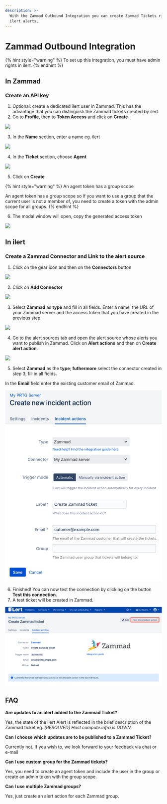 ```yaml
---
description: >-
  With the Zammad Outbound Integration you can create Zammad Tickets right from
  ilert alerts.
---
```


# Zammad Outbound Integration

{% hint style="warning" %}
To set up this integration, you must have admin rights in ilert.
{% endhint %}

## In Zammad <a href="#in-topdesk" id="in-topdesk"></a>

### Create an API key <a href="#create-api-user" id="create-api-user"></a>

1. Optional: create a dedicated ilert user in Zammad. This has the advantage that you can distinguish the Zammad tickets created by ilert.
2. Go to **Profile**, then to **Token Access** and click on **Create**

![](../../.gitbook/assets/Screenshot\_07\_02\_21\_\_13\_32.png)

3. In the **Name** section, enter a name eg. ilert

![](../../.gitbook/assets/Screenshot\_07\_02\_21\_\_13\_33.png)

4. In the **Ticket** section, choose **Agent**

![](../../.gitbook/assets/Screenshot\_07\_02\_21\_\_13\_34.png)

5. Click on **Create**

{% hint style="warning" %}
An agent token has a group scope

An agent token has a group scope so if you want to use a group that the current user is not a member of, you need to create a token with the admin scope for all groups.
{% endhint %}

6. The modal window will open, copy the generated access token

![](../../.gitbook/assets/Screenshot\_07\_02\_21\_\_13\_36.png)

## In ilert <a href="#in-ilert" id="in-ilert"></a>

### Create a Zammad Connector and Link to the alert source <a href="#create-alarm-source" id="create-alarm-source"></a>

1. Click on the gear icon and then on the **Connectors** button

![](<../../.gitbook/assets/go\_to\_connectors (4).png>)

2. Click on **Add Connector**

![](<../../.gitbook/assets/create\_connector\_button (2).png>)

3. Select **Zammad** as **type** and fill in all fields. Enter a name, the URL of your Zammad server and the access token that you have created in the previous step.

![](../../.gitbook/assets/Screenshot\_07\_02\_21\_\_13\_39.png)

4. Go to the alert sources tab and open the alert source whose alerts you want to publish in Zammad. Click on **Alert actions** and then on **Create alert action**.

![](<../../.gitbook/assets/new\_incident\_action (12) (9).png>)

5. Select **Zammad** as the **type**; **futhermore** select the connector created in step 3, fill in all fields.

In the **Email** field enter the existing customer email of Zammad.

![](<../../.gitbook/assets/iLert (74).png>)

6. Finished! You can now test the connection by clicking on the button **Test this connection**.
7. A test ticket will be created in Zammad.

![](<../../.gitbook/assets/iLert (75).png>)

## FAQ <a href="#faq" id="faq"></a>

**Are updates to an alert added to the Zammad Ticket?**

Yes, the state of the ilert Alert is reflected in the brief description of the Zammad ticket eg. _\[RESOLVED] Host compute.infra is DOWN._

**Can I choose which updates are to be published to a Zammad Ticket?**

Currently not. If you wish to, we look forward to your feedback via chat or e-mail

**Can I use custom group for the Zammad tickets?**

Yes, you need to create an agent token and include the user in the group or create an admin token with the group scope.

**Can I use multiple Zammad groups?**

Yes, just create an alert action for each Zammad group.
